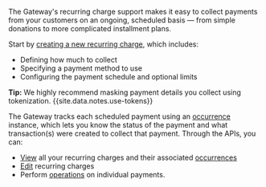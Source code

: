 <div class="method-area">
  <div class="method-copy">
    <div class="method-copy-padding">
      <p>The Gateway's recurring charge support makes it easy to collect payments from
      your customers on an ongoing, scheduled basis &mdash; from simple donations to more complicated installment plans.</p>
      <p>Start by <a href="../reference/api.html#create-recurring-charge" target="&#95;">creating a new recurring charge</a>, which includes:
        <ul>
          <li>Defining how much to collect</li>
          <li>Specifying a payment method to use</li>
          <li>Configuring the payment schedule and optional limits</li>
        </ul>
      <p><span class="panel-tip"><b>Tip:</b> We highly recommend masking payment details you collect using tokenization. {{site.data.notes.use-tokens}}</span></p>
      <p>The Gateway tracks each scheduled payment using an <a href="../reference/api.html#recurring_charge_occurrence" target="&#95;">occurrence</a> instance, which lets you know the status of the payment and what transaction(s) were created to collect that payment. Through the APIs, you can:</p>
        <ul>
          <li><a href="../reference/api.html#list-recurring-charges" target="&#95;">View</a> all your recurring charges and their associated <a href="../reference/api.html#list-occurrences" target="&#95;">occurrences</a></li>
          <li><a href="../reference/api.html#update-recurring-charge" target="&#95;">Edit</a> recurring charges</li>
          <li>Perform <a href="../reference/api.html#pay-occurrence" target="&#95;">operations</a> on individual payments.</li>
        </ul>
      </p>
    </div>
  </div>
</div>
